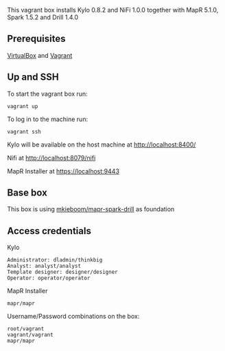 This vagrant box installs Kylo 0.8.2 and NiFi 1.0.0 together with MapR 5.1.0, Spark 1.5.2 and Drill 1.4.0

## Prerequisites

[VirtualBox](https://www.virtualbox.org/) and [Vagrant](http://www.vagrantup.com/)

## Up and SSH

To start the vagrant box run:

    vagrant up

To log in to the machine run:

    vagrant ssh

Kylo will be available on the host machine at [http://localhost:8400/](http://localhost:8400/) 

Nifi at [http://localhost:8079/nifi](http://localhost:8079/nifi)

MapR Installer at [https://localhost:9443](https://localhost:9443)

## Base box

This box is using [mkieboom/mapr-spark-drill](https://app.vagrantup.com/mkieboom/boxes/mapr-spark-drill) as foundation

## Access credentials

Kylo
```
Administrator: dladmin/thinkbig
Analyst: analyst/analyst
Template designer: designer/designer
Operator: operator/operator
```

MapR Installer
```
mapr/mapr
```

Username/Password combinations on the box:
```
root/vagrant
vagrant/vagrant
mapr/mapr
```

